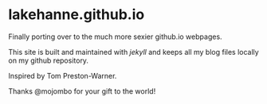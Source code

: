 # lakehanne.github.io
Finally porting over to the much more sexier github.io webpages.

This site is built and maintained with *jekyll* and keeps all my blog files locally on my github repository. 

Inspired by Tom Preston-Warner.

Thanks @mojombo for your gift to the world!
